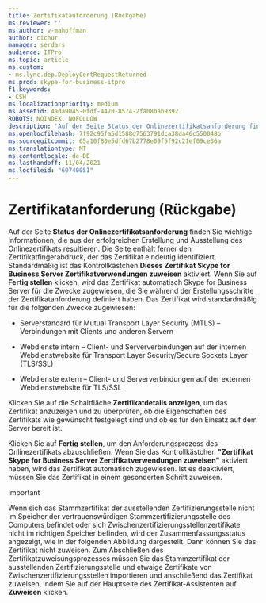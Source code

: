 ```yaml
---
title: Zertifikatanforderung (Rückgabe)
ms.reviewer: ''
ms.author: v-mahoffman
author: cichur
manager: serdars
audience: ITPro
ms.topic: article
ms.custom:
- ms.lync.dep.DeployCertRequestReturned
ms.prod: skype-for-business-itpro
f1.keywords:
- CSH
ms.localizationpriority: medium
ms.assetid: 4ada9045-0fdf-4470-8574-2fa08bab9392
ROBOTS: NOINDEX, NOFOLLOW
description: 'Auf der Seite Status der Onlinezertifikatsanforderung finden Sie wichtige Informationen, die aus der erfolgreichen Erstellung und Ausstellung des Onlinezertifikats resultieren. Die Seite enthält ferner den Zertifikatfingerabdruck, der das Zertifikat eindeutig identifiziert. Standardmäßig ist das Kontrollkästchen Dieses Zertifikat Skype for Business Server Zertifikatverwendungen zuweisen aktiviert. Wenn Sie auf Fertig stellen klicken, wird das Zertifikat automatisch Skype for Business Server für die Zwecke zugewiesen, die Sie während der Erstellungsschritte der Zertifikatanforderung definiert haben. Das Zertifikat wird standardmäßig für die folgenden Zwecke zugewiesen:'
ms.openlocfilehash: 7f92c95fa5d1588d7563791dca38da46c550048b
ms.sourcegitcommit: 65a10f80e5dfd67b2778e09f5f92c21ef09ce36a
ms.translationtype: MT
ms.contentlocale: de-DE
ms.lasthandoff: 11/04/2021
ms.locfileid: "60740051"
---
```

# <a name="certificate-request-returned"></a>Zertifikatanforderung (Rückgabe)
 
Auf der Seite **Status der Onlinezertifikatsanforderung** finden Sie wichtige Informationen, die aus der erfolgreichen Erstellung und Ausstellung des Onlinezertifikats resultieren. Die Seite enthält ferner den Zertifikatfingerabdruck, der das Zertifikat eindeutig identifiziert. Standardmäßig ist das Kontrollkästchen **Dieses Zertifikat Skype for Business Server Zertifikatverwendungen zuweisen** aktiviert. Wenn Sie auf **Fertig stellen** klicken, wird das Zertifikat automatisch Skype for Business Server für die Zwecke zugewiesen, die Sie während der Erstellungsschritte der Zertifikatanforderung definiert haben. Das Zertifikat wird standardmäßig für die folgenden Zwecke zugewiesen:
  
- Serverstandard für Mutual Transport Layer Security (MTLS) – Verbindungen mit Clients und anderen Servern
    
- Webdienste intern – Client- und Serververbindungen auf der internen Webdienstwebsite für Transport Layer Security/Secure Sockets Layer (TLS/SSL)
    
- Webdienste extern – Client- und Serververbindungen auf der externen Webdienstwebsite für TLS/SSL
    
Klicken Sie auf die Schaltfläche **Zertifikatdetails anzeigen**, um das Zertifikat anzuzeigen und zu überprüfen, ob die Eigenschaften des Zertifikats wie gewünscht festgelegt sind und ob es für den Einsatz auf dem Server bereit ist.
  
Klicken Sie auf **Fertig stellen**, um den Anforderungsprozess des Onlinezertifikats abzuschließen. Wenn Sie das Kontrollkästchen **"Zertifikat Skype for Business Server Zertifikatverwendungen zuweisen"** aktiviert haben, wird das Zertifikat automatisch zugewiesen. Ist es deaktiviert, müssen Sie das Zertifikat in einem gesonderten Schritt zuweisen. 
  
> [!IMPORTANT]
> Wenn sich das Stammzertifikat der ausstellenden Zertifizierungsstelle nicht im Speicher der vertrauenswürdigen Stammzertifizierungsstelle des Computers befindet oder sich Zwischenzertifizierungsstellenzertifikate nicht im richtigen Speicher befinden, wird der Zusammenfassungsstatus angezeigt, wie in der folgenden Abbildung dargestellt. Dann können Sie das Zertifikat nicht zuweisen. Zum Abschließen des Zertifikatzuweisungsprozesses müssen Sie das Stammzertifikat der ausstellenden Zertifizierungsstelle und etwaige Zertifikate von Zwischenzertifizierungsstellen importieren und anschließend das Zertifikat zuweisen, indem Sie auf der Hauptseite des Zertifikat-Assistenten auf **Zuweisen** klicken.
  

